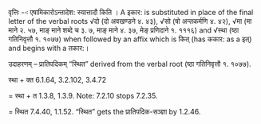 




वृत्तिः --ः एषामिकारोऽन्तादेश: स्यात्तादौ किति । A इकार: is substituted in place of the final letter of the verbal roots √दो (दो अवखण्डने ४. ४३), √सो (षो अन्तकर्मणि ४. ४२), √मा (मा माने २. ५७, माङ् माने शब्दे च ३. ७, माङ् माने ४. ३७, मेङ् प्रणिदाने १. १११६) and √स्था (ष्ठा गतिनिवृत्तौ १. १०७७) when followed by an affix which is कित् (has ककार: as a इत्) and begins with a तकार:।


उदाहरणम् – प्रातिपदिकम् “स्थित” derived from the verbal root (ष्ठा गतिनिवृत्तौ १. १०७७).


स्था + क्त 6.1.64, 3.2.102, 3.4.72

= स्था + त 1.3.8, 1.3.9. Note: 7.2.10 stops 7.2.35.

= स्थित 7.4.40, 1.1.52. “स्थित” gets the प्रातिपदिक-सञ्ज्ञा by 1.2.46.

